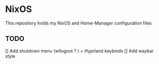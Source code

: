 # NixOS

This repository holds my NixOS and Home-Manager configuration files

## TODO

[] Add shutdown menu (wllogout ? ) + Hyprland keybinds
[] Add waybar style
